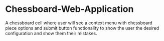 # Chessboard-Web-Application
A chessboard cell where user will see a context menu with chessboard piece options and submit button functionality to show the user the desired configuration and show them their mistakes.
